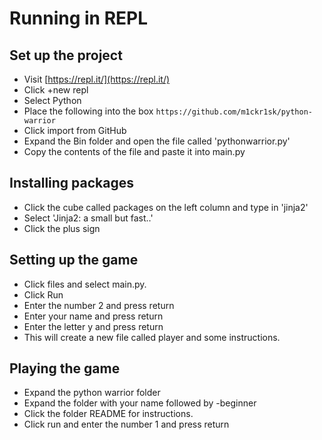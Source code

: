 # Running in REPL

## Set up the project

* Visit [https://repl.it/](https://repl.it/)
* Click +new repl
* Select Python
* Place the following into the box
```https://github.com/m1ckr1sk/python-warrior```
* Click import from GitHub
* Expand the Bin folder and open the file called 'pythonwarrior.py'
* Copy the contents of the file and paste it into main.py

## Installing packages

* Click the cube called packages on the left column and type in 'jinja2'
* Select 'Jinja2: a small but fast..'
* Click the plus sign

## Setting up the game
* Click files and select main.py.
* Click Run
* Enter the number 2 and press return
* Enter your name and press return
* Enter the letter y and press return 
* This will create a new file called player and some instructions.

## Playing the game
* Expand the python warrior folder
* Expand the folder with your name followed by -beginner
* Click the folder README for instructions.
* Click run and enter the number 1 and press return

